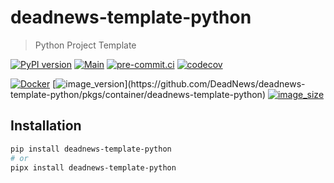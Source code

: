 # deadnews-template-python

> Python Project Template

[![PyPI version](https://img.shields.io/pypi/v/deadnews-template-python)](https://pypi.org/project/deadnews-template-python)
[![Main](https://github.com/DeadNews/deadnews-template-python/actions/workflows/main.yml/badge.svg)](https://github.com/DeadNews/deadnews-template-python/actions/workflows/main.yml)
[![pre-commit.ci](https://results.pre-commit.ci/badge/github/DeadNews/deadnews-template-python/main.svg)](https://results.pre-commit.ci/latest/github/DeadNews/deadnews-template-python/main)
[![codecov](https://codecov.io/gh/DeadNews/deadnews-template-python/branch/main/graph/badge.svg?token=OCZDZIYPMC)](https://codecov.io/gh/DeadNews/deadnews-template-python)

[![Docker](https://github.com/DeadNews/deadnews-template-python/actions/workflows/docker-publish.yml/badge.svg)](https://github.com/DeadNews/deadnews-template-python/actions/workflows/docker-publish.yml)
[![image_version](https://ghcr-badge.egpl.dev/DeadNews/deadnews-template-python/latest_tag?label=image+version&trim=major&ignore=sha256*)](https://github.com/DeadNews/deadnews-template-python/pkgs/container/deadnews-template-python)
[![image_size](https://ghcr-badge.egpl.dev/DeadNews/deadnews-template-python/size)](https://github.com/DeadNews/deadnews-template-python/pkgs/container/deadnews-template-python)

## Installation

```sh
pip install deadnews-template-python
# or
pipx install deadnews-template-python
```
